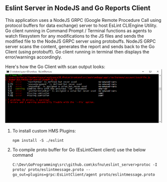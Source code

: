 ## Eslint Server in NodeJS and Go Reports Client
This application uses a NodeJS GRPC (Google Remote Procedure Call using protocol buffers for data exchange) server to host EsLint CLIEngine Utility. Go client running in Command Prompt / Terminal functions as agents to watch filesystem for any modifications to the JS files and sends the modified file to the NodeJS GRPC server using protobuffs. NodeJS GRPC server scans the content, generates the report and sends back to the Go Client (using protobuff). Go client running in terminal then displays the error/warnings accordingly.

Here's how the Go Client with scan output looks:
![Output in Go Terminal](go_client_output.png)


1. To install custom HMS Plugins:
    ```
    npm install -S ./eslint
    ```
2. To compile proto buffer for Go (EsLintClient client) use the below command
   ```shell
   C:\Dev\GoProgramming\src\github.com\ksfnu\eslint_server>protoc -I proto/ proto/eslintmessage.proto --go_out=plugins=grpc:EsLintClient/agent proto/eslintmessage.proto
   ```